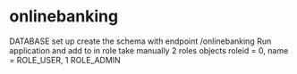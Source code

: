 # onlinebanking
DATABASE set up 
create the schema with endpoint /onlinebanking
Run application and add to in role take manually 2 roles objects roleid = 0, name = ROLE_USER, 1 ROLE_ADMIN
